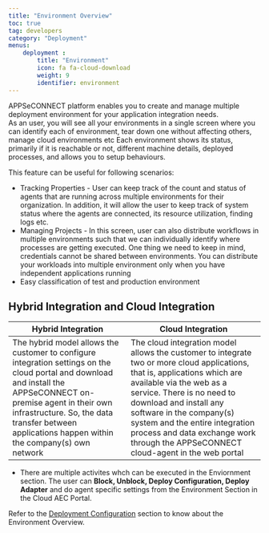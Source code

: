 ```yaml
---
title: "Environment Overview"
toc: true
tag: developers
category: "Deployment"
menus: 
    deployment :
        title: "Environment"
        icon: fa fa-cloud-download
        weight: 9
        identifier: environment
---
```



APPSeCONNECT platform enables you to create and manage multiple deployment environment for your application integration needs.  
As an user, you will see all your environments in a single screen where you can identify each of environment, 
tear down one without affecting others, manage cloud environments etc Each environment shows its status, primarily 
if it is reachable or not, different machine details, deployed processes, and allows you to setup behaviours.

This feature can be useful for following scenarios:
* Tracking Properties - User can keep track of the count and status of agents that are running across multiple environments for their organization. In addition, it will allow the user to keep track of system status where the agents are connected, its resource utilization, finding logs etc.
* Managing Projects - In this screen, user can also distribute workflows in multiple environments such that we can individually identify where processes are getting executed. One thing we need to keep in mind, credentials cannot be shared between environments. You can distribute your workloads into multiple environment only when you have independent applications running
* Easy classification of test and production environment


## Hybrid Integration and Cloud Integration


|Hybrid Integration|Cloud Integration|
|---|---|
|The hybrid model allows the customer to configure integration settings on the cloud portal and download and install the APPSeCONNECT on-premise agent in their own infrastructure. So, the data transfer between applications happen within the company(s) own network|The cloud integration model allows the customer to integrate two or more cloud applications, that is, applications which are available via the web as a service. There is no need to download and install any software in the company(s) system and the entire integration process and data exchange work through the APPSeCONNECT cloud-agent in the web portal|


* There are multiple activites whch can be executed in the Enviornment section.  The user can **Block, Unblock, Deploy Configuration, 
  Deploy Adapter** and do agent specific settings from the Environment Section in the Cloud AEC Portal.

Refer to the [Deployment Configuration](/deployment/Deployment-Configuration/) section to know about the Environment Overview.


